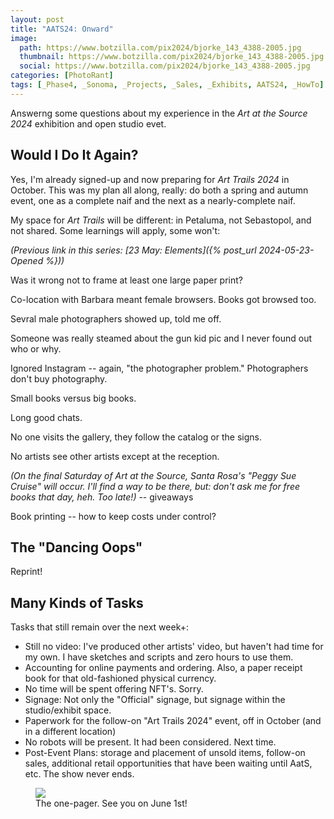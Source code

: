 ```yaml
---
layout: post
title: "AATS24: Onward"
image:
  path: https://www.botzilla.com/pix2024/bjorke_143_4388-2005.jpg
  thumbnail: https://www.botzilla.com/pix2024/bjorke_143_4388-2005.jpg
  social: https://www.botzilla.com/pix2024/bjorke_143_4388-2005.jpg
categories: [PhotoRant]
tags: [_Phase4, _Sonoma, _Projects, _Sales, _Exhibits, AATS24, _HowTo]
---
```


Answerng some questions about my experience in the _Art at the Source 2024_ exhibition and open studio evet.

## Would I Do It Again?

Yes, I'm already signed-up and now preparing for _Art Trails 2024_ in October. This was my plan all along, really: do both a spring and autumn event, one as a complete naif and the next as a nearly-complete naif.

My space for _Art Trails_ will be different: in Petaluma, not Sebastopol, and not shared. Some learnings will apply, some won't:

<!--more-->

_(Previous link in this series: [23 May: Elements]({% post_url 2024-05-23-Opened %}))_


Was it wrong not to frame at least one large paper print?

Co-location with Barbara meant female browsers. Books got browsed too.

Sevral male photographers showed up, told me off.

Someone was really steamed about the gun kid pic and I never found out who or why.

Ignored Instagram -- again, "the photographer problem." Photographers don't buy photography.

Small books versus big books.

Long good chats.

No one visits the gallery, they follow the catalog or the signs.

No artists see other artists except at the reception.

_(On the final Saturday of Art at the Source, Santa Rosa's "Peggy Sue Cruise" will occur. I'll find a way to be there, but: don't ask me for free books that day, heh. Too late!)_  -- giveaways

Book printing -- how to keep costs under control?

## The "Dancing Oops"

Reprint!




## Many Kinds of Tasks

Tasks that still remain over the next week+:

* Still no video: I've produced other artists' video, but haven't had time for my own. I have sketches and scripts and zero hours to use them.
* Accounting for online payments and ordering. Also, a paper receipt book for that old-fashioned physical currency.
* No time will be spent offering NFT's. Sorry.
* Signage: Not only the "Official" signage, but signage within the studio/exhibit space.
* Paperwork for the follow-on "Art Trails 2024" event, off in October (and in a different location)
* No robots will be present. It had been considered. Next time.
* Post-Event Plans: storage and placement of unsold items, follow-on sales, additional retail opportunities that have been waiting until AatS, etc. The show never ends.

<figure class="align-center">
<a href="{{ site.url}}/generations"><img src="https://www.botzilla.com/pix2024/covers/Bjorke-Artist-Statement.jpg"></a>
<figcaption>The one-pager. See you on June 1st!</figcaption>
</figure>

<!--
*The Text:*

> Our family are growers, inventors, explorers.
> Dad was raised on a horse-powered farm, yet by 35 his navigation designs landed people safely on the moon. Some of his excited curiosity and Mom’s typewriter came with me to art school. Since then I’ve explored new ways to make images, built tools for artists and teams to create new meanings and experiences, and of course to share with the world. Along the way I’ve collected awards and patents for films, cameras, games, theme park rides, books – all of them driven by the questions “What if?” and “then what?” and a drive to discover: “what would it feel like?”
> Alongside the collaborations with clients and corporations, my personal explorations have always continued. By camera, computer, or both: always curious.
> If you love seeing what’s over the next hill, please come by the studio in Sebastopol. It’s on Harrison St, up behind Rotten Robbie’s, a garden near the hiking trail. The prints and related books I’m sharing for Art at the Source this year reflect some of my ongoing delight in what can be coaxed from glass, metal, and an occasional spark.

<figure class="align-center">
<a href="{{ site.url}}/generations"><img src="https://www.botzilla.com/pix2024/covers/Bjorke-Artist-Statement-thumbs.jpg"></a>
<figcaption>See you on June 1st</figcaption>
</figure>
-->


<!-- _See you at [Studio 16B]({{ site.url}}/aats) on June 1st._ -->

<!-- _Next link in this series: [22 March: Sprung: Ten Weeks to Go]({% post_url 2024-03-22-Sprung %})_ -->
